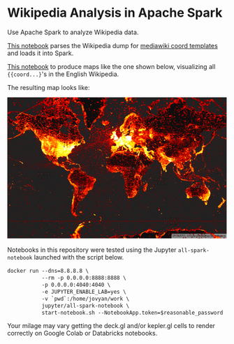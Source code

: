 # Wikipedia Analysis in Apache Spark

Use Apache Spark to analyze Wikipedia data.

[This notebook](/notebooks/0_spark_preprocessing_of_wikipedia.ipynb) parses the Wikipedia dump for [mediawiki coord templates](https://en.wikipedia.org/wiki/Template:Coord) and loads it into Spark.

[This notebook](/notebooks/1a_gis_analysis_of_wikipedia_with_spark_h3_and_deckgl.ipynb) to produce maps like the one shown below, visualizing all `{{coord...}`'s in the English Wikipedia.

The resulting map looks like:

![Map of all coordinate templates in Wikipedia](assets/all_wikipedia_coords.png "Map of all coordinate templates in Wikipedia")

Notebooks in this repository were tested using the Jupyter `all-spark-notebook` launched with the script below.

```
docker run --dns=8.8.8.8 \
           --rm -p 0.0.0.0:8888:8888 \
           -p 0.0.0.0:4040:4040 \
           -e JUPYTER_ENABLE_LAB=yes \
           -v `pwd`:/home/jovyan/work \
           jupyter/all-spark-notebook \
           start-notebook.sh --NotebookApp.token=$reasonable_password
```

Your milage may vary getting the deck.gl and/or kepler.gl cells to render correctly on Google Colab or Databricks notebooks.
